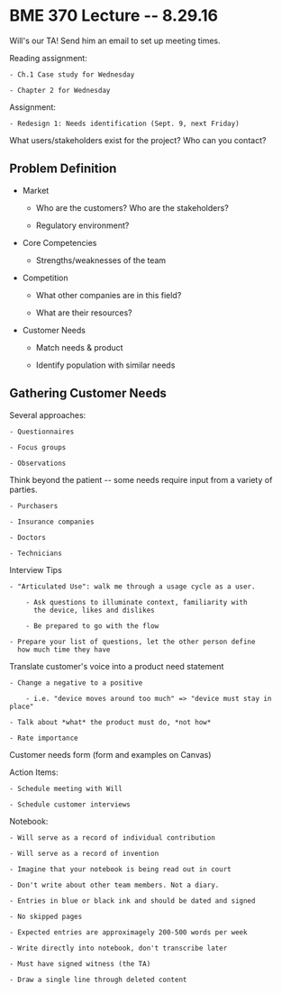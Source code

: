 # BME 370 Lecture -- 8.29.16

Will's our TA! Send him an email to set up meeting times.

Reading assignment:

    - Ch.1 Case study for Wednesday

    - Chapter 2 for Wednesday

Assignment:

    - Redesign 1: Needs identification (Sept. 9, next Friday)

What users/stakeholders exist for the project? Who can you contact?

## Problem Definition

- Market

    - Who are the customers? Who are the stakeholders?

    - Regulatory environment?

- Core Competencies

    - Strengths/weaknesses of the team

- Competition

    - What other companies are in this field?

    - What are their resources?

- Customer Needs

    - Match needs & product

    - Identify population with similar needs

## Gathering Customer Needs

Several approaches:

    - Questionnaires

    - Focus groups

    - Observations

Think beyond the patient -- some needs require input from a
variety of parties.

    - Purchasers

    - Insurance companies

    - Doctors

    - Technicians

Interview Tips

    - "Articulated Use": walk me through a usage cycle as a user.

        - Ask questions to illuminate context, familiarity with 
          the device, likes and dislikes

        - Be prepared to go with the flow

    - Prepare your list of questions, let the other person define
      how much time they have

Translate customer's voice into a product need statement

    - Change a negative to a positive

        - i.e. "device moves around too much" => "device must stay in place"

    - Talk about *what* the product must do, *not how*

    - Rate importance

Customer needs form (form and examples on Canvas)

Action Items:

    - Schedule meeting with Will

    - Schedule customer interviews

Notebook:

    - Will serve as a record of individual contribution

    - Will serve as a record of invention

    - Imagine that your notebook is being read out in court

    - Don't write about other team members. Not a diary.

    - Entries in blue or black ink and should be dated and signed

    - No skipped pages

    - Expected entries are approximagely 200-500 words per week

    - Write directly into notebook, don't transcribe later

    - Must have signed witness (the TA)

    - Draw a single line through deleted content
